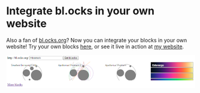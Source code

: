 # Integrate bl.ocks in your own website

Also a fan of [bl.ocks.org](http://bl.ocks.org)? Now you can integrate your blocks in your own website! Try your own blocks [here](http://nl-hugo.github.io/d3-blocks/index.html), or see it live in action at [my website](http://www.hugojanssen.nl#projects).

[![nl-hugo.github.io/d3-blocks](/media/screenshot.png)](http://nl-hugo.github.io/d3-blocks)

